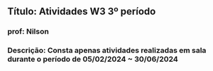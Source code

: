 ## Título: Atividades W3 3º período
### prof: Nilson 
### Descrição: Consta apenas atividades realizadas em sala durante o período de 05/02/2024 ~ 30/06/2024
